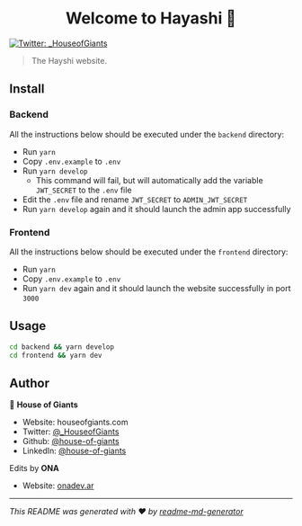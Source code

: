 <h1 align="center">Welcome to Hayashi 👋</h1>
<p>
  <a href="https://twitter.com/_HouseofGiants" target="_blank">
    <img alt="Twitter: _HouseofGiants" src="https://img.shields.io/twitter/follow/_HouseofGiants.svg?style=social" />
  </a>
</p>

> The Hayshi website.

## Install

### Backend

All the instructions below should be executed under the `backend` directory:

* Run `yarn`
* Copy `.env.example` to `.env`
* Run `yarn develop`
  * This command will fail, but will automatically add the variable `JWT_SECRET` to the `.env` file
* Edit the `.env` file and rename `JWT_SECRET` to `ADMIN_JWT_SECRET`
* Run `yarn develop` again and it should launch the admin app successfully

### Frontend

All the instructions below should be executed under the `frontend` directory:

* Run `yarn`
* Copy `.env.example` to `.env`
* Run `yarn dev` again and it should launch the website successfully in port `3000`

## Usage

```sh
cd backend && yarn develop
cd frontend && yarn dev
```

## Author

👤 **House of Giants**

* Website: houseofgiants.com
* Twitter: [@_HouseofGiants](https://twitter.com/_HouseofGiants)
* Github: [@house-of-giants](https://github.com/house-of-giants)
* LinkedIn: [@house-of-giants](https://linkedin.com/in/house-of-giants)

Edits by **ONA**

* Website: [onadev.ar](https://onadev.ar)

***
_This README was generated with ❤️ by [readme-md-generator](https://github.com/kefranabg/readme-md-generator)_